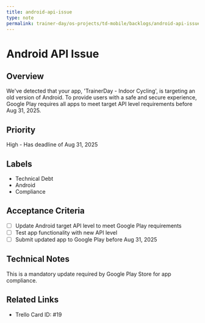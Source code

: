```yaml
---
title: android-api-issue
type: note
permalink: trainer-day/os-projects/td-mobile/backlogs/android-api-issue
---
```


# Android API Issue

## Overview
We've detected that your app, 'TrainerDay - Indoor Cycling', is targeting an old version of Android. To provide users with a safe and secure experience, Google Play requires all apps to meet target API level requirements before Aug 31, 2025.

## Priority
High - Has deadline of Aug 31, 2025

## Labels
- Technical Debt
- Android
- Compliance

## Acceptance Criteria
- [ ] Update Android target API level to meet Google Play requirements
- [ ] Test app functionality with new API level
- [ ] Submit updated app to Google Play before Aug 31, 2025

## Technical Notes
This is a mandatory update required by Google Play Store for app compliance.

## Related Links
- Trello Card ID: #19